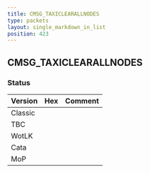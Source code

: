 ```yaml
---
title: CMSG_TAXICLEARALLNODES
type: packets
layout: single_markdown_in_list
position: 423
---
```


## CMSG_TAXICLEARALLNODES

### Status

Version    | Hex        | Comment
---------- | ---------- | ---------- 
Classic    |            |
TBC        |            |
WotLK      |            |
Cata       |            |
MoP        |            |